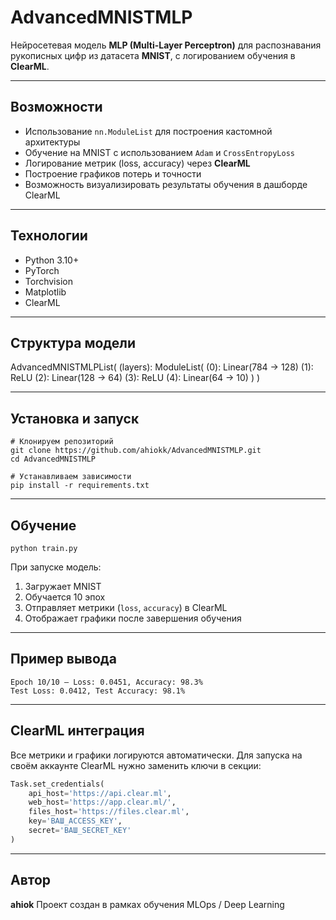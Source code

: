 # AdvancedMNISTMLP

Нейросетевая модель **MLP (Multi-Layer Perceptron)** для распознавания рукописных цифр из датасета **MNIST**, с логированием обучения в **ClearML**.

---

## Возможности
- Использование `nn.ModuleList` для построения кастомной архитектуры  
- Обучение на MNIST с использованием `Adam` и `CrossEntropyLoss`  
- Логирование метрик (loss, accuracy) через **ClearML**  
- Построение графиков потерь и точности  
- Возможность визуализировать результаты обучения в дашборде ClearML  

---

## Технологии
- Python 3.10+
- PyTorch
- Torchvision
- Matplotlib
- ClearML

---

## Структура модели

AdvancedMNISTMLPList(
  (layers): ModuleList(
    (0): Linear(784 → 128)
    (1): ReLU
    (2): Linear(128 → 64)
    (3): ReLU
    (4): Linear(64 → 10)
  )
)


---

## Установка и запуск

```
# Клонируем репозиторий
git clone https://github.com/ahiokk/AdvancedMNISTMLP.git
cd AdvancedMNISTMLP

# Устанавливаем зависимости
pip install -r requirements.txt
```

---

## Обучение

```
python train.py
```

При запуске модель:

1. Загружает MNIST
2. Обучается 10 эпох
3. Отправляет метрики (`loss`, `accuracy`) в ClearML
4. Отображает графики после завершения обучения

---

## Пример вывода

```
Epoch 10/10 — Loss: 0.0451, Accuracy: 98.3%
Test Loss: 0.0412, Test Accuracy: 98.1%
```

---

## ClearML интеграция

Все метрики и графики логируются автоматически.
Для запуска на своём аккаунте ClearML нужно заменить ключи в секции:

```python
Task.set_credentials(
    api_host='https://api.clear.ml',
    web_host='https://app.clear.ml/',
    files_host='https://files.clear.ml',
    key='ВАШ_ACCESS_KEY',
    secret='ВАШ_SECRET_KEY'
)
```

---

## Автор

**ahiok**
Проект создан в рамках обучения MLOps / Deep Learning

```

